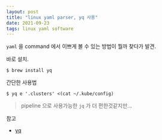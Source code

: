 ```yaml
---
layout: post
title: "linux yaml parser, yq 사용"
date: 2021-09-23
tags: linux yaml software
---
```


`yaml` 을 command 에서 이쁘게 볼 수 있는 방법이 뭘까 찾다가 발견.

바로 설치.
``` shell
$ brew install yq
```

간단한 사용법
``` shell
$ yq e '.clusters' <(cat ~/.kube/config)
```

> pipeline 으로 사용가능한 `jq` 가 더 편한것같지만...

참고
- [yq](https://mikefarah.gitbook.io/yq/)